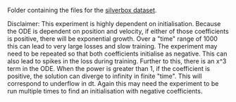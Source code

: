 Folder containing the files for the [silverbox dataset](http://www.it.uu.se/research/publications/reports/2013-006/2013-006-nc.pdf).

Disclaimer: This experiment is highly dependent on initialisation. Because the ODE is dependent on 
position and velocity, if either of those coefficients is positive, there will be exponential 
growth. Over a "time" range of 1000 this can lead to very large losses and slow training. The
experiment may need to be repeated so that both coefficients initialise as negative. This can
also lead to spikes in the loss during training. Further to this, there is an x^3 term in the ODE. 
When the power is greater than 1, if the coefficient is positive, the solution can diverge to 
infinity in finite "time". This will correspond to underflow in dt. Again this may need the 
experiment to be run multiple times to find an initialisation with negative coefficients. 